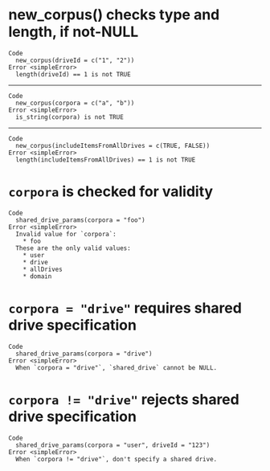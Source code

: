 # new_corpus() checks type and length, if not-NULL

    Code
      new_corpus(driveId = c("1", "2"))
    Error <simpleError>
      length(driveId) == 1 is not TRUE

---

    Code
      new_corpus(corpora = c("a", "b"))
    Error <simpleError>
      is_string(corpora) is not TRUE

---

    Code
      new_corpus(includeItemsFromAllDrives = c(TRUE, FALSE))
    Error <simpleError>
      length(includeItemsFromAllDrives) == 1 is not TRUE

# `corpora` is checked for validity

    Code
      shared_drive_params(corpora = "foo")
    Error <simpleError>
      Invalid value for `corpora`:
        * foo
      These are the only valid values:
        * user
        * drive
        * allDrives
        * domain

# `corpora = "drive"` requires shared drive specification

    Code
      shared_drive_params(corpora = "drive")
    Error <simpleError>
      When `corpora = "drive"`, `shared_drive` cannot be NULL.

# `corpora != "drive"` rejects shared drive specification

    Code
      shared_drive_params(corpora = "user", driveId = "123")
    Error <simpleError>
      When `corpora != "drive"`, don't specify a shared drive.

